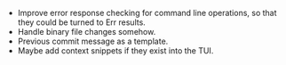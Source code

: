 - Improve error response checking for command line operations, so that they could be turned to Err results.
- Handle binary file changes somehow.
- Previous commit message as a template.
- Maybe add context snippets if they exist into the TUI.
